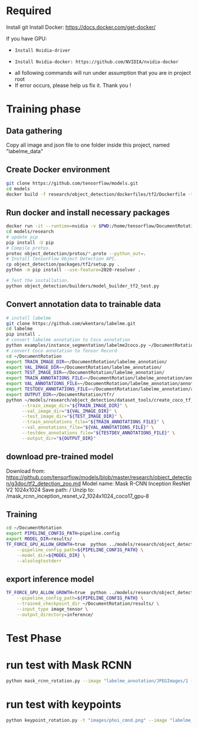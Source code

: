 # Required
Install git
Install Docker: https://docs.docker.com/get-docker/

If you have GPU:
*     Install Nvidia-driver
*     Install Nvidia-docker: https://github.com/NVIDIA/nvidia-docker

- all following commands will run under assumption that you are in project root
- If error occurs, please help us fix it. Thank you !
# Training phase
## Data gathering
Copy all image and json file to one folder inside this project, named "labelme_data"

## Create Docker environment
```bash
git clone https://github.com/tensorflow/models.git
cd models
docker build -f research/object_detection/dockerfiles/tf2/Dockerfile -t od .
```

## Run docker and install necessary packages
```bash
docker run -it --runtime=nvidia -v $PWD:/home/tensorflow/DocumentRotation od  bash
cd models/research
# update pip
pip install -U pip
# Compile protos.
protoc object_detection/protos/*.proto --python_out=.
# Install TensorFlow Object Detection API.
cp object_detection/packages/tf2/setup.py .
python -m pip install --use-feature=2020-resolver .
```

```bash
# Test the installation.
python object_detection/builders/model_builder_tf2_test.py
```

## Convert annotation data to trainable data

```bash
# install labelme
git clone https://github.com/wkentaro/labelme.git
cd labelme
pip install .
# convert labelme annotation to Coco annotation
python examples/instance_segmentation/labelme2coco.py ~/DocumentRotation/labelme_data/ ~/DocumentRotation/labelme_annotation/ --labels  ~/DocumentRotation/labels.txt --noviz
# convert Coco annotation to Tensor Record
cd ~/DocumentRotation
export TRAIN_IMAGE_DIR=~/DocumentRotation/labelme_annotation/
export VAL_IMAGE_DIR=~/DocumentRotation/labelme_annotation/
export TEST_IMAGE_DIR=~/DocumentRotation/labelme_annotation/
export TRAIN_ANNOTATIONS_FILE=~/DocumentRotation/labelme_annotation/annotations.json
export VAL_ANNOTATIONS_FILE=~/DocumentRotation/labelme_annotation/annotations.json
export TESTDEV_ANNOTATIONS_FILE=~/DocumentRotation/labelme_annotation/annotations.json
export OUTPUT_DIR=~/DocumentRotation/tfr/
python ~/models/research/object_detection/dataset_tools/create_coco_tf_record.py --logtostderr \
      --train_image_dir="${TRAIN_IMAGE_DIR}" \
      --val_image_dir="${VAL_IMAGE_DIR}" \
      --test_image_dir="${TEST_IMAGE_DIR}" \
      --train_annotations_file="${TRAIN_ANNOTATIONS_FILE}" \
      --val_annotations_file="${VAL_ANNOTATIONS_FILE}" \
      --testdev_annotations_file="${TESTDEV_ANNOTATIONS_FILE}" \
      --output_dir="${OUTPUT_DIR}"
```

## download pre-trained model
Download from: https://github.com/tensorflow/models/blob/master/research/object_detection/g3doc/tf2_detection_zoo.md
Model name: Mask R-CNN Inception ResNet V2 1024x1024
Save path: <project root>/
Unzip to: <project root>/mask_rcnn_inception_resnet_v2_1024x1024_coco17_gpu-8

## Training

```bash
cd ~/DocumentRotation
export PIPELINE_CONFIG_PATH=pipeline.config
export MODEL_DIR=results/
TF_FORCE_GPU_ALLOW_GROWTH=true  python ../models/research/object_detection/model_main_tf2.py \
    --pipeline_config_path=${PIPELINE_CONFIG_PATH} \
    --model_dir=${MODEL_DIR} \
    --alsologtostderr
```

## export inference model
```bash
TF_FORCE_GPU_ALLOW_GROWTH=true  python ../models/research/object_detection/exporter_main_v2.py \
    --pipeline_config_path=${PIPELINE_CONFIG_PATH} \
    --trained_checkpoint_dir ~/DocumentRotation/results/ \
    --input_type image_tensor \
    --output_directory=inference/

```

# Test Phase

# run test with Mask RCNN
```bash
python mask_rcnn_rotation.py --image "labelme_annotation/JPEGImages/1 (57).jpg"
```

# run test with keypoints
```bash
python keypoint_rotation.py -t "images/phoi_cmnd.png" --image "labelme_annotation/JPEGImages/1 (78).jpg"
```
